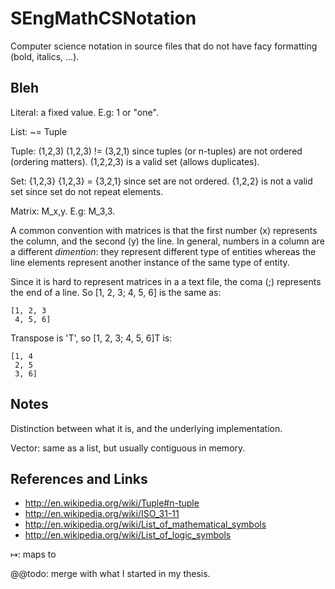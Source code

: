 
# SEngMathCSNotation

Computer science notation in source files that do not have facy formatting (bold, italics, ...).

## Bleh

Literal: a fixed value. E.g: 1 or "one".

List: ~= Tuple

Tuple: (1,2,3)
	(1,2,3) != (3,2,1) since tuples (or n-tuples) are not ordered (ordering matters).
	(1,2,2,3) is a valid set (allows duplicates).

Set: {1,2,3}
	{1,2,3} = {3,2,1} since set are not ordered.
	{1,2,2} is not a valid set since set do not repeat elements.

Matrix: M_x,y. E.g: M_3,3.

A common convention with matrices is that the first number (x) represents the column, and the second (y) the line. In general, numbers in a column are a different _dimention_: they represent different type of entities whereas the line elements represent another instance of the same type of entity.

Since it is hard to represent matrices in a a text file, the coma (;) represents the end of a line. So [1, 2, 3; 4, 5, 6] is the same as:

	[1, 2, 3
	 4, 5, 6]
	 
Transpose is 'T', so [1, 2, 3; 4, 5, 6]T is:

	[1, 4
	 2, 5
	 3, 6]

## Notes

Distinction between what it is, and the underlying implementation.

Vector: same as a list, but usually contiguous in memory.

## References and Links

- http://en.wikipedia.org/wiki/Tuple#n-tuple
- http://en.wikipedia.org/wiki/ISO_31-11
- http://en.wikipedia.org/wiki/List_of_mathematical_symbols
- http://en.wikipedia.org/wiki/List_of_logic_symbols

↦: maps to

@@todo: merge with what I started in my thesis.
